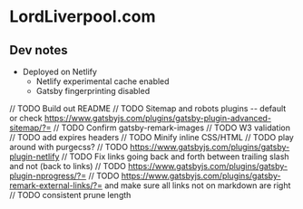 # LordLiverpool.com

## Dev notes

-   Deployed on Netlify
    -   Netlify experimental cache enabled
    -   Gatsby fingerprinting disabled

// TODO Build out README
// TODO Sitemap and robots plugins -- default or check https://www.gatsbyjs.com/plugins/gatsby-plugin-advanced-sitemap/?=
// TODO Confirm gatsby-remark-images
// TODO W3 validation
// TODO add expires headers
// TODO Minify inline CSS/HTML
// TODO play around with purgecss?
// TODO https://www.gatsbyjs.com/plugins/gatsby-plugin-netlify
// TODO Fix links going back and forth between trailing slash and not (back to links)
// TODO https://www.gatsbyjs.com/plugins/gatsby-plugin-nprogress/?=
// TODO https://www.gatsbyjs.com/plugins/gatsby-remark-external-links/?= and make sure all links not on markdown are right
// TODO consistent prune length
